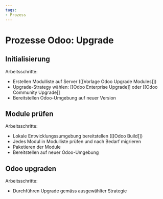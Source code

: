 ```yaml
---
tags:
- Prozess
---
```

# Prozesse Odoo: Upgrade

## Initialisierung

Arbeitsschritte:
* Erstellen Modulliste auf Server ([[Vorlage Odoo Upgrade Modules]])
* Upgrade-Strategy wählen: [[Odoo Enterprise Upgrade]] oder [[Odoo Community Upgrade]]
* Bereitstellen Odoo-Umgebung auf neuer Version

## Module prüfen

Arbeitsschritte:
* Lokale Entwicklungssumgebung bereitstellen ([[Odoo Build]])
* Jedes Modul in Modulliste prüfen und nach Bedarf migrieren
* Paketieren der Module
* Bereitstellen auf neuer Odoo-Umgebung

## Odoo upgraden

Arbeitsschritte:
* Durchführen Upgrade gemäss ausgewählter Strategie

